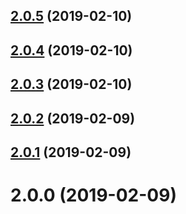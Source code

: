 ## [2.0.5](https://github.com/ggcaponetto/p-killa/compare/v2.0.4...v2.0.5) (2019-02-10)



## [2.0.4](https://github.com/ggcaponetto/p-killa/compare/v2.0.3...v2.0.4) (2019-02-10)



## [2.0.3](https://github.com/ggcaponetto/p-killa/compare/v2.0.2...v2.0.3) (2019-02-10)



## [2.0.2](https://github.com/ggcaponetto/p-killa/compare/v2.0.1...v2.0.2) (2019-02-09)



## [2.0.1](https://github.com/ggcaponetto/p-killa/compare/v2.0.0...v2.0.1) (2019-02-09)



# 2.0.0 (2019-02-09)




